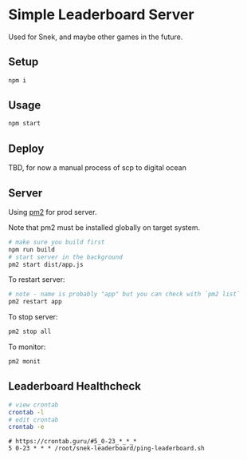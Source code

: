 # Simple Leaderboard Server

Used for Snek, and maybe other games in the future.

## Setup

```bash
npm i
```

## Usage

```bash
npm start
```

## Deploy

TBD, for now a manual process of scp to digital ocean

## Server

Using [pm2](https://www.npmjs.com/package/pm2) for prod server.

Note that pm2 must be installed globally on target system.

```bash
# make sure you build first
npm run build
# start server in the background
pm2 start dist/app.js
```

To restart server:

```bash
# note - name is probably "app" but you can check with `pm2 list`
pm2 restart app
```

To stop server:

```bash
pm2 stop all
```

To monitor:

```bash
pm2 monit
```


## Leaderboard Healthcheck

```bash
# view crontab
crontab -l
# edit crontab
crontab -e
```

```
# https://crontab.guru/#5_0-23_*_*_*
5 0-23 * * * /root/snek-leaderboard/ping-leaderboard.sh
```
